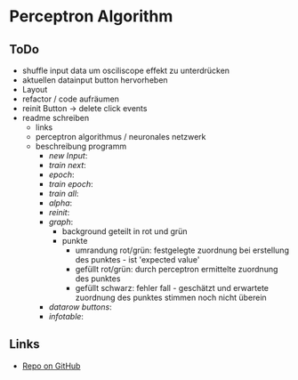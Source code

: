 # Perceptron Algorithm

## ToDo

* shuffle input data um osciliscope effekt zu unterdrücken
* aktuellen datainput button hervorheben
* Layout
* refactor / code aufräumen
* reinit Button -> delete click events
* readme schreiben
  * links
  * perceptron algorithmus / neuronales netzwerk
  * beschreibung programm
    * _new Input_:
    * _train next_:
    * _epoch_:
    * _train epoch_:
    * _train all_:
    * _alpha_:
    * _reinit_:
    * _graph_:
      * background geteilt in rot und grün
      * punkte
        * umrandung rot/grün: festgelegte zuordnung bei erstellung des punktes - ist 'expected value'
        * gefüllt rot/grün: durch perceptron ermittelte zuordnung des punktes
        * gefüllt schwarz: fehler fall - geschätzt und erwartete zuordnung des punktes stimmen noch nicht überein
    * _datarow buttons_:
    * _infotable_:

## Links

* [Repo on GitHub](https://github.com/dele1972/1st-perceptron)
